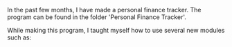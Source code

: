 In the past few months, I have made a personal finance tracker. The program can be found in the folder 'Personal Finance Tracker'.

While making this program, I taught myself how to use several new modules such as:



